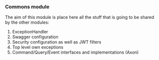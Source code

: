 ### Commons module

The aim of this module is place here all the stuff that is going to be shared by the other modules:

1. ExceptionHandler
2. Swagger configuration
3. Security configuration as well as JWT filters
4. Top level own exceptions
5. Command/Query/Event interfaces and implementations (Axon)